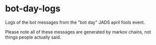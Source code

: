 # bot-day-logs

Logs of the bot messages from the "bot day" JADS april fools event.

Please note all of these messages are generated by markov chains, not things people actually said.

